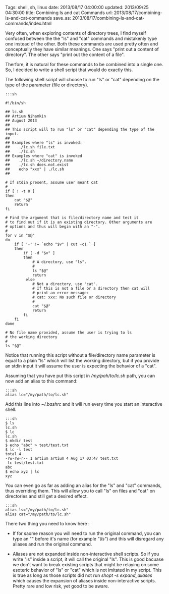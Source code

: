 Tags: shell, sh, linux
date: 2013/08/17 04:00:00
updated: 2013/09/25 04:30:00
title: Combining ls and cat Commands
url: 2013/08/17/combining-ls-and-cat-commands
save_as: 2013/08/17/combining-ls-and-cat-commands/index.html

        

Very often, when exploring contents of directory trees, I find myself confused between the the "ls" and "cat" commands and mistakenly type one instead of the other. Both these commands are used pretty often and conceptually they have similar meanings. One says "print out a content of directory". The other says "print out the content of a file".
     
Therfore, it is natural for these commands to be combined into a single one. So, I decided to write a shell script that would do exactly this.

The following shell script will choose to run "ls" or "cat" depending on the type of the parameter (file or directory).
     
    :::sh

    #!/bin/sh
    
    ## lc.sh
    ## Artium Nihamkin
    ## August 2013
    ## 
    ## This script will to run "ls" or "cat" depending the type of the input.
    ##
    ## Examples where "ls" is invoked:
    ##    ./lc.sh file.txt
    ##    ./lc.sh
    ## Examples where "cat" is invoked
    ##    ./lc.sh ~/directory.name
    ##    ./lc.sh does.not.exist
    ##    echo "xxx" | ./lc.sh 
    ##
        
    # If stdin present, assume user meant cat
    #
    if [ ! -t 0 ] 
    then
        cat "$@"
        return
    fi
    
    # Find the argument that is file/directory name and test it
    # to find out if it is an existing directory. Other arguments are 
    # options and thus will begin with an "-".
    #
    for v in "$@" 
    do
        if [ '-' != `echo "$v" | cut -c1 ` ] 
        then
            if [ -d "$v" ]
            then
                # A directory, use "ls".
                #
                ls "$@"
                return
             else
                # Not a directory, use 'cat'.
                # If this is not a file or a directory then cat will
                # print an error message:
                # cat: xxx: No such file or directory
                #
                cat "$@"
                return
            fi
        fi  
    done

    # No file name provided, assume the user is trying to ls 
    # the working directory
    #
    ls "$@" 
 
Notice that running this script without a file/directory name parameter is equal to a plain "ls" which will list the working directory, but if you provide an stdin input it will assume the user is expecting the behavior of a "cat".
     
Assuming that you have put this script in */my/pah/to/lc.sh* path, you can now add an alias to this command:

    :::sh
    alias lc="/my/path/to/lc.sh"

     
Add this line into *~/.bashrc* and it will run every time you start an interactive shell.
     
    :::sh
    $ ls
    lc.sh
    $ lc
    lc.sh
    $ mkdir test
    $ echo "abc" > test/test.txt
    $ lc -l test
    total 4
    -rw-rw-r-- 1 artium artium 4 Aug 17 03:47 test.txt
     lc test/test.txt
    abc
    $ echo xyz | lc
    xyz
     
You can even go as far as adding an alias for the "ls" and "cat" commands, thus overriding them. This will allow you to call "ls" on files and "cat" on directories and still get a desired effect.

    :::sh 
    alias ls="/my/path/to/lc.sh"
    alias cat="/my/path/to/lc.sh"


     
There two thing you need to know here :

* If for saome reason you will need to run the original command, you can type an "\" before it's name (for example *"\ls"*) and this will disregard any aliases and run the original command.

* Aliases are not expanded inside non-interactive shell scripts. So if you write "ls" inside a script, it will call the original "ls". This is good bacuase we don't want to break existing scripts that might be relaying on some esoteric behavior of "ls" or "cat" which is not imitated in my script. This is true as long as those scripts did not run *shopt -s expand_aliases* which causes the expansion of aliases inside non-interactive scripts. Pretty rare and low risk, yet good to be aware.

